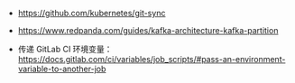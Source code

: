 - <https://github.com/kubernetes/git-sync>

- <https://www.redpanda.com/guides/kafka-architecture-kafka-partition>

- 传递 GitLab CI 环境变量：<https://docs.gitlab.com/ci/variables/job_scripts/#pass-an-environment-variable-to-another-job>